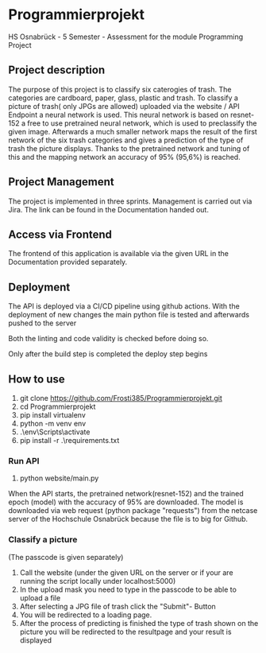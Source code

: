 # Programmierprojekt

HS Osnabrück - 5 Semester - Assessment for the module Programming Project

## Project description

The purpose of this project is to classify six caterogies of trash. The categories are cardboard, paper, glass, plastic and trash. 
To classify a picture of trash( only JPGs are allowed) uploaded via the website / API Endpoint a neural network is used. This neural network is based on resnet-152 a free to use pretrained neural network, which is used to preclassify the given image. Afterwards a much smaller network maps the result of the first network of the six trash categories and gives a prediction of the type of trash the picture displays.
Thanks to the pretrained network and tuning of this and the mapping network an accuracy of 95% (95,6%) is reached.

## Project Management

The project is implemented in three sprints. Management is carried out via Jira. The link can be found in the Documentation handed out. 

## Access via Frontend

The frontend of this application is available via the given URL in the Documentation provided separately.

## Deployment

The API is deployed via a CI/CD pipeline using github actions. With the deployment of new changes the main python file is tested and afterwards pushed to the server 

Both the linting and code validity is checked before doing so.

Only after the build step is completed the deploy step begins

## How to use

1. git clone https://github.com/Frosti385/Programmierprojekt.git
2. cd Programmierprojekt
3. pip install virtualenv
4. python -m venv env
5. .\env\Scripts\activate
6. pip install -r .\requirements.txt

### Run API

1. python website/main.py

When the API starts, the pretrained network(resnet-152) and the trained epoch (model) with the accuracy of 95% are downloaded. The model is downloaded via web request (python package "requests") from the netcase server of the Hochschule Osnabrück because the file is to big for Github.

### Classify a picture
(The passcode is given separately)

1. Call the website (under the given URL on the server or if your are running the script locally under localhost:5000)
1. In the upload mask you need to type in the passcode to be able to upload a file
1. After selecting a JPG file of trash click the "Submit"- Button
1. You will be redirected to a loading page. 
1. After the process of predicting is finished the type of trash shown on the picture you will be redirected to the resultpage and your result is displayed



